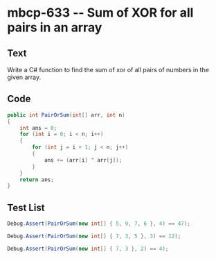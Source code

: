 # mbcp-633 -- Sum of XOR for all pairs in an array

## Text

Write a C# function to find the sum of xor of all pairs of numbers in the given array.

## Code

```csharp
public int PairOrSum(int[] arr, int n) 
{
    int ans = 0; 
    for (int i = 0; i < n; i++) 
    {    
        for (int j = i + 1; j < n; j++) 
        {   
            ans += (arr[i] ^ arr[j]);          
        }
    }
    return ans; 
}
```

## Test List

```csharp
Debug.Assert(PairOrSum(new int[] { 5, 9, 7, 6 }, 4) == 47);
```

```csharp
Debug.Assert(PairOrSum(new int[] { 7, 3, 5 }, 3) == 12);
```

```csharp
Debug.Assert(PairOrSum(new int[] { 7, 3 }, 2) == 4);
```
